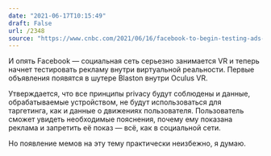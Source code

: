```yaml
---
date: "2021-06-17T10:15:49"
draft: False
url: /2348
source: "https://www.cnbc.com/2021/06/16/facebook-to-begin-testing-ads-inside-oculus-virtual-reality-headsets.html"
---
```


И опять Facebook — социальная сеть серьезно занимается VR и теперь начнет тестировать рекламу внутри виртуальной реальности. Первые объявления появятся в шутере Blaston внутри Oculus VR. 

Утверждается, что все принципы privacy будут соблюдены и данные, обрабатываемые устройством, не будут использоваться для таргетинга, как и данные о движениях пользователя. Пользователь сможет увидеть необходимые пояснения, почему ему показана реклама и запретить её показ — всё, как в социальной сети. 

Но появление мемов на эту тему практически неизбежно, я думаю.
